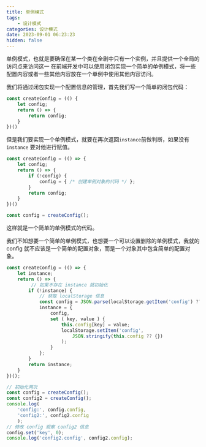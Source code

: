 ```yaml
---
title: 单例模式
tags: 
	- 设计模式
categories: 设计模式
date: 2023-09-01 06:23:23
hidden: false
---
```

单例模式，也就是要确保在某一个类在全剧中只有一个实例，并且提供一个全局的访问点来访问这一
在前端开发中可以使用闭包实现一个简单的单例模式，将一些配置内容或者一些其他内容放在一个单例中使用其他内容访问。

我们将通过闭包实现一个配置信息的管理，首先我们写一个简单的闭包代码：

```js
const createConfig = (() {
	let config;
	return () => {
		return config;
	}
})()
```

但是我们要实现一个单例模式，就要在再次返回`instance`前做判断，如果没有 `instance` 要对他进行赋值。

```js
const createConfig = (() => {
	let config;
	return () => {
		if (!config) {
			config = { /* 创建单例对象的代码 */ };
		}
		return config;
	}
})()

const config = createConfig();
```

这样就是一个简单的单例模式的代码。 

我们不知想要一个简单的单例模式，也想要一个可以设置删除的单例模式，我就的config 就不应该是一个简单的配置对象，而是一个对象其中包含简单的配置对象。 

```js
const createConfig = (() => {
	let instance;
	return () => {
		 // 如果不存在 instance 就初始化
		if (!instance) {
			// 获取 localStorage 信息
			const config = JSON.parse(localStorage.getItem('config') ?? '{}')
			instance = {
				config,
				set ( key, value ) {
					this.config[key] = value;
					localStorage.setItem('config', 
						JSON.stringify(this.config ?? {})
					);
				}
			};
		}
		return instance;
	}
})();

// 初始化两次
const config = createConfig();
const config2 = createConfig();
console.log(
	'config:', config.config,
	'config2:', config2.config
	);
// 修改 config 观察 config2 信息
config.set('key', 0);
console.log('config2.config', config2.config);
```